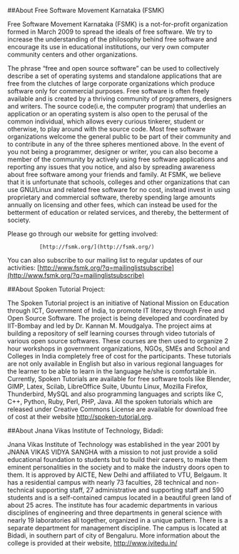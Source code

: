 ##About Free Software Movement Karnataka (FSMK)

Free Software Movement Karnataka (FSMK) is a not-for-­profit organization formed in March 2009 to spread the ideals of free software. We try to increase the understanding of the philosophy behind free software and encourage its use in educational institutions, our very own computer community centers and other organizations.

The phrase “free and open source software” can be used to collectively describe a set of operating systems and standalone applications that are free from the clutches of large corporate organizations which produce software only for commercial purposes. Free software is often freely available and is created by a thriving community of programmers, designers and writers. The source code(i.e, the computer program) that underlies an application or an operating system is also open to the perusal of the common individual, which allows every curious tinkerer, student or otherwise, to play around with the source code. Most free software organizations welcome the general public to be part of their community and to contribute in any of the three spheres mentioned above.  In the event of you not being a programmer, designer or writer, you can also become a member of the community by actively using free software applications and reporting any issues that you notice, and also by spreading awareness about free software among your friends and family. At FSMK, we believe that it is unfortunate that schools, colleges and other organizations that can use GNU/Linux and related free software for no cost, instead invest in using proprietary and commercial software, thereby spending large amounts annually on licensing and other fees, which can instead be used for the betterment of education or related services, and thereby, the betterment of society.

Please go through our website for getting involved:

              [http://fsmk.org/](http://fsmk.org/)

You can also subscribe to our mailing list to regular updates of our activities:
              [http://www.fsmk.org/?q=mailing­list­subscribe](http://www.fsmk.org/?q=mailing­list­subscribe)


##About Spoken Tutorial Project:

The Spoken Tutorial project is an initiative of National Mission on Education through ICT, Government of India, to promote IT literacy through Free and Open Source Software. The project is being developed and coordinated by IIT-Bombay and led by Dr. Kannan M. Moudgalya. The project aims at building a repository of self learning courses through video tutorials of various open source softwares. These courses are then used to organize 2 hour workshops in government organizations, NGOs, SMEs and School and Colleges in India completely free of cost for the participants. These tutorials are not only available in English but also in various regional languages for the learner to be able to learn in the language he/she is comfortable in. Currently, Spoken Tutorials are available for free software tools like Blender, GIMP, Latex, Scilab, LibreOffice Suite, Ubuntu Linux, Mozilla Firefox, Thunderbird, MySQL and also programming languages and scripts like C, C++, Python, Ruby, Perl, PHP, Java. All the spoken tutorials which are released under Creative Commons License are available for download free of cost at their website http://spoken-tutorial.org.


##About Jnana Vikas Institute of Technology, Bidadi:

Jnana Vikas Institute of Technology was established in the year 2001 by JNANA VIKAS VIDYA SANGHA with a mission to not just provide a solid educational foundation to students but to build their careers, to make them eminent personalities in the society and to make the industry doors open to them. It is approved by AICTE, New Delhi and affiliated to VTU, Belgaum. It has a residential campus with nearly 73 faculties, 28 technical and non-technical supporting staff, 27 administrative and supporting staff and 590 students and is a self-contained campus located in a beautiful green land of about 25 acres. The institute has four academic departments in various disciplines of engineering and three departments in general science with nearly 19 laboratories all together, organized in a unique pattern. There is a separate department for management discipline. The campus is located at Bidadi, in southern part of city of Bengaluru. More information about the college is provided at their website, http://www.jvitedu.in/
